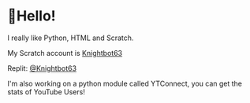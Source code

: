# 👋Hello!
I really like Python, HTML and Scratch.

My Scratch account is [Knightbot63](https://scratch.mit.edu/users/Knightbot63)

Replit: [@Knightbot63](https://replit.com/@Knightbot63)

I'm also working on a python module called YTConnect, you can get the stats of YouTube Users!
